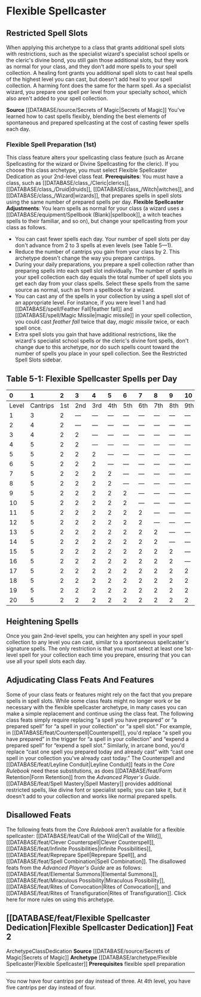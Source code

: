 ﻿---
id: '99'
level: '2'
name: Flexible Spellcaster
prerequisite: flexible spell preparation
rarity: Common
rus_type_level: null
source: '[[DATABASE/source/Secrets of Magic|Secrets of Magic]]'
trait: null
type: Archetype

---
# Flexible Spellcaster

## Restricted Spell Slots

When applying this archetype to a class that grants additional spell slots with restrictions, such as the specialist wizard's specialist school spells or the cleric's divine bond, you still gain those additional slots, but they work as normal for your class, and they don't add more spells to your spell collection. A healing font grants you additional spell slots to cast heal spells of the highest level you can cast, but doesn't add heal to your spell collection. A harming font does the same for the harm spell. As a specialist wizard, you prepare one spell per level from your specialty school, which also aren't added to your spell collection.

**Source** [[DATABASE/source/Secrets of Magic|Secrets of Magic]] 
You've learned how to cast spells flexibly, blending the best elements of spontaneous and prepared spellcasting at the cost of casting fewer spells each day.

### Flexible Spell Preparation (1st)

This class feature alters your spellcasting class feature (such as Arcane Spellcasting for the wizard or Divine Spellcasting for the cleric). If you choose this class archetype, you must select Flexible Spellcaster Dedication as your 2nd-level class feat. 
**Prerequisites**: You must have a class, such as [[DATABASE/class_/Cleric|clerics]], [[DATABASE/class_/Druid|druids]], [[DATABASE/class_/Witch|witches]], and [[DATABASE/class_/Wizard|wizards]], that prepares spells in spell slots using the same number of prepared spells per day. 
**Flexible Spellcaster Adjustments**: You learn spells as normal for your class (a wizard uses a [[DATABASE/equipment/Spellbook (Blank)|spellbook]], a witch teaches spells to their familiar, and so on), but change your spellcasting from your class as follows.

* You can cast fewer spells each day. Your number of spell slots per day don't advance from 2 to 3 spells at even levels (see Table 5—1).
* Reduce the number of cantrips you gain from your class by 2. This archetype doesn't change the way you prepare cantrips.
* During your daily preparations, you prepare a spell collection rather than preparing spells into each spell slot individually. The number of spells in your spell collection each day equals the total number of spell slots you get each day from your class spells. Select these spells from the same source as normal, such as from a spellbook for a wizard.
* You can cast any of the spells in your collection by using a spell slot of an appropriate level. For instance, if you were level 1 and had [[DATABASE/spell/Feather Fall|feather fall]] and [[DATABASE/spell/Magic Missile|magic missile]] in your spell collection, you could cast _feather fall_ twice that day, _magic missile_ twice, or each spell once.
* Extra spell slots you gain that have additional restrictions, like the wizard's specialist school spells or the cleric's divine font spells, don't change due to this archetype, nor do such spells count toward the number of spells you place in your spell collection. See the Restricted Spell Slots sidebar.

## Table 5-1: Flexible Spellcaster Spells per Day

| 0 | 1 | 2 | 3 | 4 | 5 | 6 | 7 | 8 | 9 | 10 | 11 | 12 |
|:------|:---------|:----|:----|:----|:----|:----|:----|:----|:----|:-----|:-----|:-----------|
| Level | Cantrips | 1st | 2nd | 3rd | 4th | 5th | 6th | 7th | 8th | 9th | 10th | Collection |
| 1 | 3 | 2 | — | — | — | — | — | — | — | — | — | 2 |
| 2 | 4 | 2 | — | — | — | — | — | — | — | — | — | 2 |
| 3 | 4 | 2 | 2 | — | — | — | — | — | — | — | — | 4 |
| 4 | 5 | 2 | 2 | — | — | — | — | — | — | — | — | 4 |
| 5 | 5 | 2 | 2 | 2 | — | — | — | — | — | — | — | 6 |
| 6 | 5 | 2 | 2 | 2 | — | — | — | — | — | — | — | 6 |
| 7 | 5 | 2 | 2 | 2 | 2 | — | — | — | — | — | — | 8 |
| 8 | 5 | 2 | 2 | 2 | 2 | — | — | — | — | — | — | 8 |
| 9 | 5 | 2 | 2 | 2 | 2 | 2 | — | — | — | — | — | 10 |
| 10 | 5 | 2 | 2 | 2 | 2 | 2 | — | — | — | — | — | 10 |
| 11 | 5 | 2 | 2 | 2 | 2 | 2 | 2 | — | — | — | — | 12 |
| 12 | 5 | 2 | 2 | 2 | 2 | 2 | 2 | — | — | — | — | 12 |
| 13 | 5 | 2 | 2 | 2 | 2 | 2 | 2 | 2 | — | — | — | 14 |
| 14 | 5 | 2 | 2 | 2 | 2 | 2 | 2 | 2 | — | — | — | 14 |
| 15 | 5 | 2 | 2 | 2 | 2 | 2 | 2 | 2 | 2 | — | — | 16 |
| 16 | 5 | 2 | 2 | 2 | 2 | 2 | 2 | 2 | 2 | — | — | 16 |
| 17 | 5 | 2 | 2 | 2 | 2 | 2 | 2 | 2 | 2 | 2 | — | 18 |
| 18 | 5 | 2 | 2 | 2 | 2 | 2 | 2 | 2 | 2 | 2 | — | 18 |
| 19 | 5 | 2 | 2 | 2 | 2 | 2 | 2 | 2 | 2 | 2 | * | 18 |
| 20 | 5 | 2 | 2 | 2 | 2 | 2 | 2 | 2 | 2 | 2 | * | 18 |* Your class most likely has a class feature that gives you a single 10th level spell slot that works a bit differently from other slots. If so, flexible spellcaster doesn't change the way that spell works.

## Heightening Spells

Once you gain 2nd-level spells, you can heighten any spell in your spell collection to any level you can cast, similar to a spontaneous spellcaster's signature spells. The only restriction is that you must select at least one 1st-level spell for your collection each time you prepare, ensuring that you can use all your spell slots each day.

## Adjudicating Class Feats And Features

Some of your class feats or features might rely on the fact that you prepare spells in spell slots. While some class feats might no longer work or be necessary with the flexible spellcaster archetype, in many cases you can make a simple replacement and continue using the class feat. The following class feats simply require replacing “a spell you have prepared” or “a prepared spell” for “a spell in your collection” or “a spell slot.” For example, in [[DATABASE/feat/Counterspell|Counterspell]], you'd replace “a spell you have prepared” in the trigger for “a spell in your collection” and “expend a prepared spell” for “expend a spell slot.” Similarly, in arcane bond, you'd replace “cast one spell you prepared today and already cast” with “cast one spell in your collection you've already cast today.”
 The Counterspell and [[DATABASE/feat/Leyline Conduit|Leyline Conduit]] feats in the _Core Rulebook_ need these substitutions, as does [[DATABASE/feat/Form Retention|Form Retention]] from the _Advanced Player's Guide_. [[DATABASE/feat/Spell Mastery|Spell Mastery]] provides additional restricted spells, like divine font or specialist spells; you can take it, but it doesn't add to your collection and works like normal prepared spells.

## Disallowed Feats

The following feats from the _Core Rulebook_ aren't available for a flexible spellcaster: [[DATABASE/feat/Call of the Wild|Call of the Wild]], [[DATABASE/feat/Clever Counterspell|Clever Counterspell]], [[DATABASE/feat/Infinite Possibilities|Infinite Possibilities]], [[DATABASE/feat/Reprepare Spell|Reprepare Spell]], and [[DATABASE/feat/Spell Combination|Spell Combination]]. The disallowed feats from the _Advanced Player's Guide_ are as follows: [[DATABASE/feat/Elemental Summons|Elemental Summons]], [[DATABASE/feat/Miraculous Possibility|Miraculous Possibility]], [[DATABASE/feat/Rites of Convocation|Rites of Convocation]], and [[DATABASE/feat/Rites of Transfiguration|Rites of Transfiguration]].
Click here for more rules on using this archetype.

## [[DATABASE/feat/Flexible Spellcaster Dedication|Flexible Spellcaster Dedication]] <span class="item-type">Feat 2</span>

<span class="item-trait">Archetype</span><span class="item-trait">Class</span><span class="item-trait">Dedication</span>
**Source** [[DATABASE/source/Secrets of Magic|Secrets of Magic]] 
**Archetype** [[DATABASE/archetype/Flexible Spellcaster|Flexible Spellcaster]]
**Prerequisites** flexible spell preparation

---
You now have four cantrips per day instead of three. At 4th level, you have five cantrips per day instead of four.
